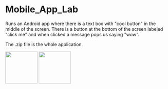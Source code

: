 # Mobile_App_Lab

Runs an Android app where there is a text box with "cool button" in the middle of the screen.
There is a button at the bottom of the screen labeled "click me" and when clicked a message pops us saying "wow".

The .zip file is the whole application.

<p float="left">

<img src="https://user-images.githubusercontent.com/95442814/228919051-fa7a5992-6cbe-48fc-a6fd-097b1d680484.png" width="100" />
<img src="https://user-images.githubusercontent.com/95442814/228919120-9b40c217-40c8-43cb-97f2-21daef14e697.png" width="100" />

</p>

